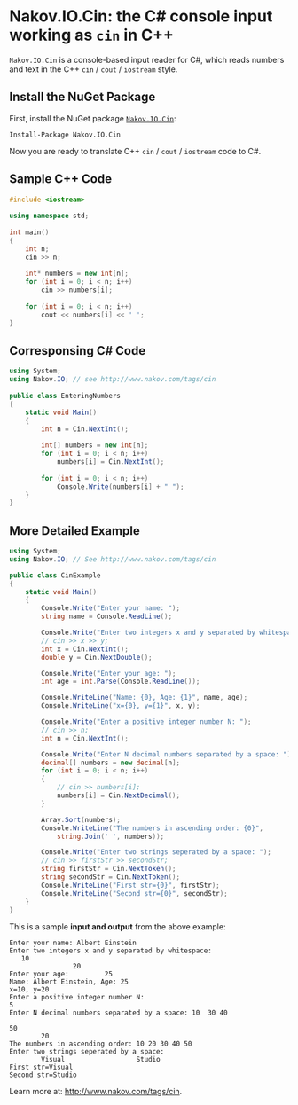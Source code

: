 Nakov.IO.Cin: the C# console input working as `cin` in C++
==========================================================

`Nakov.IO.Cin` is a console-based input reader for C#, which reads numbers and text in the C++ `cin` / `cout` / `iostream` style.

Install the NuGet Package
-------------------------

First, install the NuGet package [`Nakov.IO.Cin`](https://www.nuget.org/packages/Nakov.IO.Cin):

```
Install-Package Nakov.IO.Cin
```

Now you are ready to translate C++ `cin` / `cout` / `iostream` code to C#.

Sample C++ Code
---------------

```cpp
#include <iostream>
 
using namespace std;
 
int main()
{
    int n;
    cin >> n;
 
    int* numbers = new int[n];
    for (int i = 0; i < n; i++)
        cin >> numbers[i];
 
    for (int i = 0; i < n; i++)
        cout << numbers[i] << ' ';
}
```

Corresponsing C# Code
---------------------

```cs
using System;
using Nakov.IO; // see http://www.nakov.com/tags/cin
 
public class EnteringNumbers
{
    static void Main()
    {
        int n = Cin.NextInt();
 
        int[] numbers = new int[n];
        for (int i = 0; i < n; i++)
            numbers[i] = Cin.NextInt();
 
        for (int i = 0; i < n; i++)
            Console.Write(numbers[i] + " ");
    }
}
```

More Detailed Example
---------------------

```cs
using System;
using Nakov.IO; // See http://www.nakov.com/tags/cin

public class CinExample
{
    static void Main()
    {
        Console.Write("Enter your name: ");
        string name = Console.ReadLine();

        Console.Write("Enter two integers x and y separated by whitespace: ");
        // cin >> x >> y;
        int x = Cin.NextInt();
        double y = Cin.NextDouble();

        Console.Write("Enter your age: ");
        int age = int.Parse(Console.ReadLine());

        Console.WriteLine("Name: {0}, Age: {1}", name, age);
        Console.WriteLine("x={0}, y={1}", x, y);

        Console.Write("Enter a positive integer number N: ");
        // cin >> n;
        int n = Cin.NextInt();

        Console.Write("Enter N decimal numbers separated by a space: ");
        decimal[] numbers = new decimal[n];
        for (int i = 0; i < n; i++)
        {
            // cin >> numbers[i];
            numbers[i] = Cin.NextDecimal();
        }

        Array.Sort(numbers);
        Console.WriteLine("The numbers in ascending order: {0}",
            string.Join(' ', numbers));

        Console.Write("Enter two strings seperated by a space: ");
        // cin >> firstStr >> secondStr;
        string firstStr = Cin.NextToken();
        string secondStr = Cin.NextToken();
        Console.WriteLine("First str={0}", firstStr);
        Console.WriteLine("Second str={0}", secondStr);
    }
}
```

This is a sample **input and output** from the above example:
```
Enter your name: Albert Einstein
Enter two integers x and y separated by whitespace:
   10
                20
Enter your age:         25
Name: Albert Einstein, Age: 25
x=10, y=20
Enter a positive integer number N:
5
Enter N decimal numbers separated by a space: 10  30 40

50
        20
The numbers in ascending order: 10 20 30 40 50
Enter two strings seperated by a space:
        Visual                  Studio
First str=Visual
Second str=Studio
```

Learn more at: http://www.nakov.com/tags/cin.

